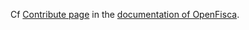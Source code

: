 Cf [Contribute page](http://doc.openfisca.fr/contribute/)
in the [documentation of OpenFisca](http://doc.openfisca.fr/).
